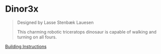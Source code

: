 # Dinor3x

> Designed by Lasse Stenbæk Lauesen
>
> This charming robotic triceratops dinosaur is capable of walking and turning on all fours.

[Building Instructions](https://www.lego.com/cdn/cs/set/assets/bltad10c02978864265/DINOR3X.pdf)
